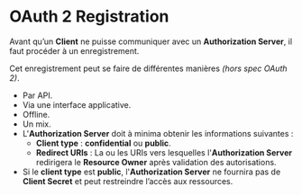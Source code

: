 # OAuth 2 Registration

Avant qu’un **Client** ne puisse communiquer avec un **Authorization Server**, il faut procéder à un enregistrement.

Cet enregistrement peut se faire de différentes manières _\(hors spec OAuth 2\)_.

* Par API.
* Via une interface applicative.
* Offline.
* Un mix.
* L'**Authorization Server** doit à minima obtenir les informations suivantes :
  * **Client type** : **confidential** ou **public**.
  * **Redirect URIs** : La ou les URIs vers lesquelles l'**Authorization Server** redirigera le **Resource Owner** après validation des autorisations.
* Si le **client type** est **public**, l'**Authorization Server** ne fournira pas de **Client Secret** et peut restreindre l’accès aux ressources.

